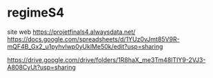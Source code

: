 # regimeS4
site web
https://projetfinals4.alwaysdata.net/
https://docs.google.com/spreadsheets/d/1YUz0vJmt85V9R-mQF4B_Gx2_u1pyhvlwp0yUklMe50k/edit?usp=sharing

https://drive.google.com/drive/folders/1R8haX_me3Tm48lTIY9-2VJ3-A808CyUt?usp=sharing